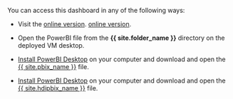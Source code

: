 <div class="alert alert-info">
<p>You can access this dashboard in any of the following ways:</p>
<p/>
<ul>
  <li>
    <p>Visit the 
    <span class="sql">
    <a href="{{ site.pbix_view_url }}">online version</a>.
    </span>
    <span class="hdi">
    <a href="{{ site.pbix_hdiview_url }}">online version</a>.
    </span>
    </p>
  </li>
  <li class="cig">
    <p>Open the PowerBI file from the <strong>{{ site.folder_name }}</strong> directory on the deployed VM desktop.</p>
    </li>
  <li class="sql">
    <p><a href="https://powerbi.microsoft.com/en-us/desktop/" target="_blank">Install PowerBI Desktop</a> on your computer and 
     download and open the <a href="{{ site.pbix_sqldownload_url }}" target="_blank">{{ site.pbix_name }}</a> file.</p>
    </li>
  
  <li class="hdi">
    <p><a href="https://powerbi.microsoft.com/en-us/desktop/" target="_blank">Install PowerBI Desktop</a> on your computer and 
    download and open the <a href="{{ site.pbix_hdidownload_url }}" target="_blank"> {{ site.hdipbix_name }}</a> file.</p>
    </li>
    
</ul>
</div>